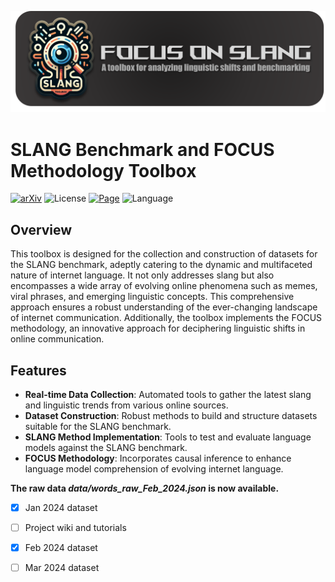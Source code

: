 

![logo](logo.png)

# SLANG Benchmark and FOCUS Methodology Toolbox

[![arXiv](https://img.shields.io/badge/arXiv-2401.12585-f9f107.svg)](https://arxiv.org/abs/2401.12585)
![License](https://img.shields.io/badge/License-MIT-red)
[![Page](https://img.shields.io/badge/Project%20Website-ADD8E6)](https://focus-on-slang.meirtz.com/)
![Language](https://img.shields.io/badge/🐍%20Python%20-8A2BE2)

## Overview
This toolbox is designed for the collection and construction of datasets for the SLANG benchmark, adeptly catering to the dynamic and multifaceted nature of internet language. It not only addresses slang but also encompasses a wide array of evolving online phenomena such as memes, viral phrases, and emerging linguistic concepts. This comprehensive approach ensures a robust understanding of the ever-changing landscape of internet communication. Additionally, the toolbox implements the FOCUS methodology, an innovative approach for deciphering linguistic shifts in online communication.

## Features
- **Real-time Data Collection**: Automated tools to gather the latest slang and linguistic trends from various online sources.
- **Dataset Construction**: Robust methods to build and structure datasets suitable for the SLANG benchmark.
- **SLANG Method Implementation**: Tools to test and evaluate language models against the SLANG benchmark.
- **FOCUS Methodology**: Incorporates causal inference to enhance language model comprehension of evolving internet language.

**The raw data *data/words_raw_Feb_2024.json* is now available.**
- [x] Jan 2024 dataset
- [ ] Project wiki and tutorials
- [x] Feb 2024 dataset
- [ ] Mar 2024 dataset
 
